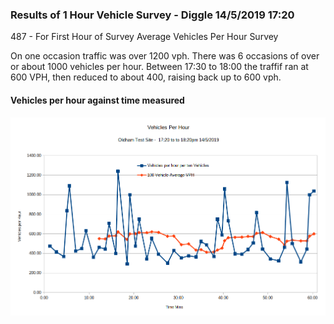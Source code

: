 ### Results of 1 Hour Vehicle Survey - Diggle 14/5/2019 17:20  

487    - For First Hour of Survey Average Vehicles Per Hour Survey  


On one occasion traffic was over 1200 vph. There was 6 occasions of over or about 1000 vehicles per hour. Between 17:30 to 18:00 the traffif ran at 600 VPH, then reduced to about 400, raising back up to 600 vph.



#### Vehicles per hour against time measured  


![Vehicles /hour - Oldham 14.5.2019](https://raw.githubusercontent.com/wrapperband/OpenTrafficSurvey/master/CaseStudies/2019-05-14%20-%20Oldham%20Test%20Site%201HrSurvey/Images/2019-5-14-vph-01.png)





